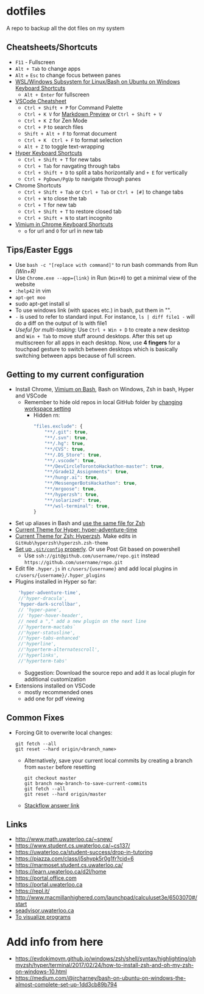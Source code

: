 # dotfiles

A repo to backup all the dot files on my system

## Cheatsheets/Shortcuts

* `F11` - Fullscreen
* `Alt + Tab` to change apps
* `Alt` + `Esc` to change focus between panes
* [WSL/Windows Subsystem for Linux/Bash on Ubuntu on Windows Keyboard Shortcuts](https://technet.microsoft.com/library/mt427362.aspx)
  * `Alt + Enter` for fullscreen
* [VSCode Cheatsheet](https://code.visualstudio.com/shortcuts/keyboard-shortcuts-windows.pdf)
  * `Ctrl + Shift + P` for Command Palette
  * `Ctrl + K V` for [Markdown Preview](https://code.visualstudio.com/docs/languages/markdown#_markdown-preview) or `Ctrl + Shift + V`
  * `Ctrl + K Z` for Zen Mode
  * `Ctrl + P` to search files
  * `Shift + Alt + F` to format document
  * `Ctrl + K  Ctrl + F` to format selection
  * `Alt + Z` to toggle text-wrapping
* [Hyper Keyboard Shortcuts](https://github.com/iamstarkov/hyper-keymap/blob/master/src/default-keymap.js)
  * `Ctrl + Shift + T` for new tabs
  * `Ctrl + Tab` for navgating through tabs
  * `Ctrl + Shift + D`  to split a tabs horizontally and  `+ E` for vertically
  * `Ctrl + PgDown/PgUp` to navigate through panes
* Chrome Shortcuts
  * `Ctrl + Shift + Tab` or `Ctrl + Tab` or `Ctrl + [#]` to change tabs
  * `Ctrl + W` to close the tab
  * `Ctrl + T` for new tab
  * `Ctrl + Shift + T` to restore closed tab
  * `Ctrl + Shift + N` to start incognito
* [Vimium in Chrome Keyboard Shortcuts](https://github.com/philc/vimium#keyboard-bindings)
  * `o` for url and `O` for url in new tab

## Tips/Easter Eggs

* Use `bash -c "[replace with command]"` to run bash commands from Run *(Win+R)*
* Use `Chrome.exe --app={link}` in Run (`Win+R`) to get a minimal view of the website
* `:help42` in vim
* `apt-get moo`
* sudo apt-get install sl
* To use windows link (with spaces etc.) in bash, put them in "".
* `-` is used to refer to standard input. For instance, `ls | diff file1 -` will do a diff on the output of ls with file1
* *Useful for multi-tasking*: Use `Ctrl + Win + D` to create a new desktop and `Win + Tab` to move stuff around desktops. After this set up multiscreen for all apps in each desktop. Now, use **4 fingers** for a touchpad gesture to switch between desktops which is basically switching between apps because of full screen. 

## Getting to my current configuration

* Install Chrome, [Vimium on Bash](https://chrome.google.com/webstore/detail/vimium/dbepggeogbaibhgnhhndojpepiihcmeb?utm_source=chrome-app-launcher-info-dialog), Bash on Windows, Zsh in bash, Hyper and VSCode
  * Remember to hide old repos in local GitHub folder by [changing workspace setting](https://code.visualstudio.com/docs/getstarted/settings)
    * Hidden rn:
      ``` javascript
      "files.exclude": {
          "**/.git": true,
          "**/.svn": true,
          "**/.hg": true,
          "**/CVS": true,
          "**/.DS_Store": true,
          "**/.vscode": true,
          "**/DevCircleTorontoHackathon-master": true,
          "**/Grade12_Assignments": true,
          "**/hungr.ai": true,
          "**/MessengerBotsHackathon": true,
          "**/mrgoose": true,
          "**/hyperzsh": true,
          "**/solarized": true,
          "**/wsl-terminal": true,
      }
      ```
* Set up aliases in Bash and [use the same file for Zsh](https://askubuntu.com/questions/31216/setting-up-aliases-in-zsh)
* [Current Theme for Hyper: hyper-adventure-time](https://www.npmjs.com/package/hyper-adventure-time)
* [Current Theme for Zsh: Hyperzsh](https://www.npmjs.com/package/hyperzsh). Make edits in `GitHub\hyperzsh\hyperzsh.zsh-theme`
* [Set up `.git/config` properly](https://stackoverflow.com/questions/7773181/git-keeps-prompting-me-for-password). Or use Post Git based on powershell
  * Use `ssh://git@github.com/username/repo.git` instead `https://github.com/username/repo.git`
* Edit file `.hyper.js` in `c/users/{username}` and add local plugins in `c/users/{username}/.hyper_plugins`
* Plugins installed in Hyper so far:
   ``` javascript
    'hyper-adventure-time',
    //'hyper-dracula',
    'hyper-dark-scrollbar',
    // 'hyper-pane',
    // 'hyper-hover-header',
    // need a "," add a new plugin on the next line
    //`hyperterm-mactabs`
    //'hyper-statusline',
    //'hyper-tabs-enhanced'
    //'hyperline',
    //'hyperterm-alternatescroll',
    //'hyperlinks',
    //'hyperterm-tabs'
    ```
  * Suggestion: Download the source repo and add it as local plugin for additional customization
* Extensions installed on VSCode
  * mostly recommended ones
  * add one for pdf viewing

## Common Fixes

* Forcing Git to overwrite local changes:
  ``` git
  git fetch --all
  git reset --hard origin/<branch_name>
  ```
  * Alternatively, save your current local commits by creating a branch from `master` before resetting
    ``` git
    git checkout master
    git branch new-branch-to-save-current-commits
    git fetch --all
    git reset --hard origin/master
    ```
  * [Stackflow answer link](https://stackoverflow.com/questions/1125968/how-do-i-force-git-pull-to-overwrite-local-files)

## Links

* http://www.math.uwaterloo.ca/~snew/
* https://www.student.cs.uwaterloo.ca/~cs137/
* https://uwaterloo.ca/student-success/drop-in-tutoring
* https://piazza.com/class/j5shypk5r0g1fr?cid=6
* https://marmoset.student.cs.uwaterloo.ca/
* https://learn.uwaterloo.ca/d2l/home
* https://portal.office.com
* https://portal.uwaterloo.ca 
* https://repl.it/
* http://www.macmillanhighered.com/launchpad/calculuset3e/6503070#/start
* [seadvisor.uwaterloo.ca](https://cambridge.uwaterloo.ca/advisor/AdvisorServlet;jsessionid=3B4FD9685B0CCFB5A3562777CB9C17C9)
* [To visualize programs](http://pythontutor.com/c.html#mode=edit)

# Add info from here
* https://evdokimovm.github.io/windows/zsh/shell/syntax/highlighting/ohmyzsh/hyper/terminal/2017/02/24/how-to-install-zsh-and-oh-my-zsh-on-windows-10.html
* https://medium.com/@jrcharney/bash-on-ubuntu-on-windows-the-almost-complete-set-up-1dd3cb89b794
